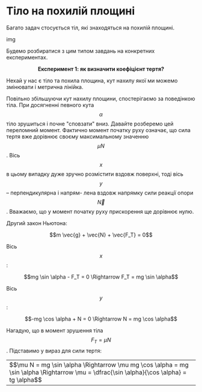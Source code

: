 # Тiло на похилiй площинi

Багато задач стосується тiл, якi знаходяться на похилiй площинi.

img

Будемо розбиратися з цим типом завдань на конкретних експериментах.

<div align="center"><b><span class="p1">Експеримент 1:</span> як визначити коефiцiєнт тертя?</b></div>

Нехай у нас є тiло та похила площина, кут нахилу якої ми можемо змiнювати i метрична лiнiйка.

Повiльно збiльшуючи кут нахилу площини, спостерiгаємо за поведiнкою тiла. При досягненнi певного кута $$\alpha$$ тiло зрушиться i почне "сповзати" вниз. Давайте розберемо цей переломний момент. Фактично момент початку руху означає, що сила тертя вже дорiвнює своєму максимальному значенню $$\mu N$$. Вiсь $$x$$ в цьому випадку дуже зручно розмiстити вздовж поверхнi, тодi вiсь $$y$$ – перпендикулярна i напрям-
лена вздовж напрямку сили реакцiї опори $$\vec{N}$$. Вважаємо, що у момент початку руху прискорення ще дорiвнює нулю.

Другий закон Ньютона:

<div align="center">$$m \vec{g} + \vec{N} + \vec{F_T} = 0$$</div>

Вiсь $$x$$ :

<div align="center">$$mg \sin \alpha - F_T = 0 \Rightarrow F_T  = mg \sin \alpha$$</div>

Вiсь $$y$$ :

<div align="center">$$-mg \cos \alpha + N = 0 \Rightarrow N = mg \cos \alpha$$</div>

Нагадую, що в момент зрушення тiла $$F_T = \mu N$$. Пiдставимо у вираз для сили тертя:

<div class="centered-table-wrapper">
<table class="centered-table">
<tr class="eq">
<td class="eq">
<p1>$$\mu N = mg \sin \alpha \Rightarrow \mu mg \cos \alpha = mg \sin \alpha \Rightarrow \mu = \dfrac{\sin \alpha}{\cos \alpha} = tg \alpha$$</p1>
</td>
</tr>
</table></div>